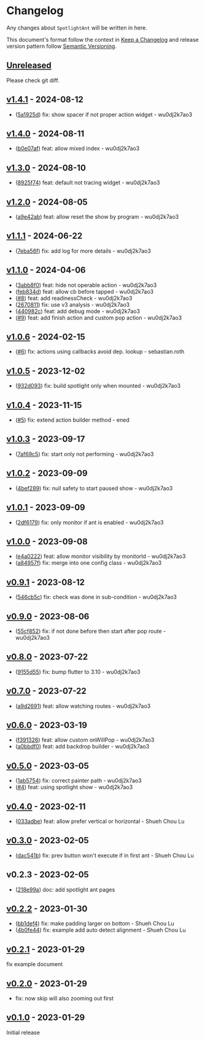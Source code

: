 # Changelog

Any changes about `SpotlightAnt` will be written in here.

This document's format follow the context in [Keep a Changelog](https://keepachangelog.com/en/1.0.0/) and release version pattern follow [Semantic Versioning](https://semver.org/spec/v2.0.0.html).

## [Unreleased]

Please check git diff.

## [v1.4.1] - 2024-08-12

- ([5a1925d](https://github.com/evan361425/flutter-spotlight-ant/commit/5a1925dd8fdecffb29d01e0388ccf2de43b708de)) fix: show spacer if not proper action widget - wu0dj2k7ao3

## [v1.4.0] - 2024-08-11

- ([b0e07af](https://github.com/evan361425/flutter-spotlight-ant/commit/b0e07aff5b9819921aaa56ad706529416f1eaa1e)) feat: allow mixed index - wu0dj2k7ao3

## [v1.3.0] - 2024-08-10

- ([8925f74](https://github.com/evan361425/flutter-spotlight-ant/commit/8925f74f7d160087486070eeb77890b60d5ed5e1)) feat: default not tracing widget - wu0dj2k7ao3

## [v1.2.0] - 2024-08-05

- ([a9e42ab](https://github.com/evan361425/flutter-spotlight-ant/commit/a9e42ab9618ab8735664c5c49817db400359ec65)) feat: allow reset the show by program - wu0dj2k7ao3

## [v1.1.1] - 2024-06-22

- ([7eba56f](https://github.com/evan361425/flutter-spotlight-ant/commit/7eba56ff6d889c40d6b142195d5b77a48ec2b1c3)) fix: add log for more details - wu0dj2k7ao3

## [v1.1.0] - 2024-04-06

-   ([3abb8f0](https://github.com/evan361425/flutter-spotlight-ant/commit/3abb8f0e4b0dafdf4dca7056206ff8f93cb0360b)) feat: hide not operable action - wu0dj2k7ao3
-   ([feb834d](https://github.com/evan361425/flutter-spotlight-ant/commit/feb834d8b85bae2572d6a337685708d7162d146f)) feat: allow cb before tapped - wu0dj2k7ao3
-   ([#8](https://github.com/evan361425/flutter-spotlight-ant/pull/8)) feat: add readinessCheck - wu0dj2k7ao3
-   ([2670811](https://github.com/evan361425/flutter-spotlight-ant/commit/267081158a5de80c6c712d7ef15e74e20a74f372)) fix: use v3 analysis - wu0dj2k7ao3
-   ([440982c](https://github.com/evan361425/flutter-spotlight-ant/commit/440982c230e2f6a055fa9c233e5b7b1df4038b72)) feat: add debug mode - wu0dj2k7ao3
-   ([#9](https://github.com/evan361425/flutter-spotlight-ant/pull/9)) feat: add finish action and custom pop action - wu0dj2k7ao3

## [v1.0.6] - 2024-02-15

-   ([#6](https://github.com/evan361425/flutter-spotlight-ant/pull/6)) fix: actions using callbacks avoid dep. lookup - sebastian.roth

## [v1.0.5] - 2023-12-02

-   ([932d093](https://github.com/evan361425/flutter-spotlight-ant/commit/932d093de34279678be7eec79943a77a937e529f)) fix: build spotlight only when mounted - wu0dj2k7ao3

## [v1.0.4] - 2023-11-15

-   ([#5](https://github.com/evan361425/flutter-spotlight-ant/pull/5))  fix: extend action builder method - ened

## [v1.0.3] - 2023-09-17

-   ([7af69c5](https://github.com/evan361425/flutter-spotlight-ant/commit/7af69c5abfc9ddc7a8838bb4cc5a153bb5522e85)) fix: start only not performing - wu0dj2k7ao3

## [v1.0.2] - 2023-09-09

-   ([4bef289](https://github.com/evan361425/flutter-spotlight-ant/commit/4bef289257872ca517aac9ce4df2386c24cceb1a)) fix: null safety to start paused show - wu0dj2k7ao3

## [v1.0.1] - 2023-09-09

-   ([2df6179](https://github.com/evan361425/flutter-spotlight-ant/commit/2df6179f5a0c45d339574c29fa8509c44104a7b3)) fix: only monitor if ant is enabled - wu0dj2k7ao3

## [v1.0.0] - 2023-09-08

-   ([e4a0222](https://github.com/evan361425/flutter-spotlight-ant/commit/e4a0222c3910971096ef056961058d7e42b6daee)) feat: allow monitor visibility by monitorId - wu0dj2k7ao3
-   ([a84957f](https://github.com/evan361425/flutter-spotlight-ant/commit/a84957f59941bbfaa7f879d07b1d06d0e42c8d93)) fix: merge into one config class - wu0dj2k7ao3

## [v0.9.1] - 2023-08-12

-   ([546cb5c](https://github.com/evan361425/flutter-spotlight-ant/commit/546cb5c7d616ebca364ddaa62f3492469f4a7118)) fix: check was done in sub-condition - wu0dj2k7ao3

## [v0.9.0] - 2023-08-06

-   ([55cf852](https://github.com/evan361425/flutter-spotlight-ant/commit/55cf852c2dbfee9a9c8fe13b142bad0bf425d84a)) fix: if not done before then start after pop route - wu0dj2k7ao3

## [v0.8.0] - 2023-07-22

-   ([9155d55](https://github.com/evan361425/flutter-spotlight-ant/commit/9155d5503bd739896eba98439b1c1fcf78f8eb10)) fix: bump flutter to 3.10 - wu0dj2k7ao3

## [v0.7.0] - 2023-07-22

-   ([a9d2691](https://github.com/evan361425/flutter-spotlight-ant/commit/a9d2691fa50160d3bcab0f9e293ee18a03601b24)) feat: allow watching routes - wu0dj2k7ao3

## [v0.6.0] - 2023-03-19

-   ([f391326](https://github.com/evan361425/flutter-spotlight-ant/commit/f39132662c1be3f1659a0db3c8e15d7df3ce7945)) feat: allow custom onWillPop - wu0dj2k7ao3
-   ([a0bbdf0](https://github.com/evan361425/flutter-spotlight-ant/commit/a0bbdf08686a2f09aa78deb613b3283cc82ccbee)) feat: add backdrop builder - wu0dj2k7ao3

## [v0.5.0] - 2023-03-05

-   ([1ab5754](https://github.com/evan361425/flutter-spotlight-ant/commit/1ab5754e218603f0775542129bd85babd86384e1)) fix: correct painter path - wu0dj2k7ao3
-   ([#4](https://github.com/evan361425/flutter-spotlight-ant/pull/4)) feat: using spotlight show - wu0dj2k7ao3

## [v0.4.0] - 2023-02-11

-   ([033adbe](https://github.com/evan361425/flutter-spotlight-ant/commit/033adbe9e7d2cf1e3dcf3e3c5c198e2e6aa21792)) feat: allow prefer vertical or horizontal - Shueh Chou Lu

## [v0.3.0] - 2023-02-05

-   ([dac541b](https://github.com/evan361425/flutter-spotlight-ant/commit/dac541b81b4b38dc8e63cc0044302b72055dee7a)) fix: prev button won't execute if in first ant - Shueh Chou Lu

## v0.2.3 - 2023-02-05

-   ([218e99a](https://github.com/evan361425/flutter-spotlight-ant/commit/218e99aede3a741b4a8bcbffd9e27b23e9776265)) doc: add spotlight ant pages

## [v0.2.2] - 2023-01-30

-   ([bb1def4](https://github.com/evan361425/flutter-spotlight-ant/commit/bb1def47264fe5e829dfb7156e6291f9fdcb8edb)) fix: make padding larger on bottom - Shueh Chou Lu
-   ([4b0fe44](https://github.com/evan361425/flutter-spotlight-ant/commit/4b0fe44866fcb1e0ff62e1ca77bc271ee00b6673)) fix: example add auto detect alignment - Shueh Chou Lu

## [v0.2.1] - 2023-01-29

fix example document

## [v0.2.0] - 2023-01-29

-   fix: now skip will also zooming out first

## [v0.1.0] - 2023-01-29

Initial release

[unreleased]: https://github.com/evan361425/flutter-spotlight-ant/compare/v1.4.1...HEAD
[v1.4.1]: https://github.com/evan361425/flutter-spotlight-ant/compare/v1.4.0...v1.4.1
[v1.4.0]: https://github.com/evan361425/flutter-spotlight-ant/compare/v1.3.0...v1.4.0
[v1.3.0]: https://github.com/evan361425/flutter-spotlight-ant/compare/v1.2.0...v1.3.0
[v1.2.0]: https://github.com/evan361425/flutter-spotlight-ant/compare/v1.1.1...v1.2.0
[v1.1.1]: https://github.com/evan361425/flutter-spotlight-ant/compare/v1.1.0...v1.1.1
[v1.1.0]: https://github.com/evan361425/flutter-spotlight-ant/compare/v1.0.6...v1.1.0
[v1.0.6]: https://github.com/evan361425/flutter-spotlight-ant/compare/v1.0.5...v1.0.6
[v1.0.5]: https://github.com/evan361425/flutter-spotlight-ant/compare/v1.0.4...v1.0.5
[v1.0.4]: https://github.com/evan361425/flutter-spotlight-ant/compare/v1.0.3...v1.0.4
[v1.0.3]: https://github.com/evan361425/flutter-spotlight-ant/compare/v1.0.2...v1.0.3
[v1.0.2]: https://github.com/evan361425/flutter-spotlight-ant/compare/v1.0.1...v1.0.2
[v1.0.1]: https://github.com/evan361425/flutter-spotlight-ant/compare/v1.0.0...v1.0.1
[v1.0.0]: https://github.com/evan361425/flutter-spotlight-ant/compare/v0.9.1...v1.0.0
[v0.9.1]: https://github.com/evan361425/flutter-spotlight-ant/compare/v0.9.0...v0.9.1
[v0.9.0]: https://github.com/evan361425/flutter-spotlight-ant/compare/v0.8.0...v0.9.0
[v0.8.0]: https://github.com/evan361425/flutter-spotlight-ant/compare/v0.7.0...v0.8.0
[v0.7.0]: https://github.com/evan361425/flutter-spotlight-ant/compare/v0.6.0...v0.7.0
[v0.6.0]: https://github.com/evan361425/flutter-spotlight-ant/compare/v0.5.0...v0.6.0
[v0.5.0]: https://github.com/evan361425/flutter-spotlight-ant/compare/v0.4.0...v0.5.0
[v0.4.0]: https://github.com/evan361425/flutter-spotlight-ant/compare/v0.3.0...v0.4.0
[v0.3.0]: https://github.com/evan361425/flutter-spotlight-ant/compare/v0.2.3...v0.3.0
[v0.2.2]: https://github.com/evan361425/flutter-spotlight-ant/compare/v0.2.2...v0.2.3
[v0.2.1]: https://github.com/evan361425/flutter-spotlight-ant/compare/v0.2.0...v0.2.1
[v0.2.0]: https://github.com/evan361425/flutter-spotlight-ant/compare/v0.1.0...v0.2.0
[v0.1.0]: https://github.com/evan361425/flutter-spotlight-ant/compare/commits
